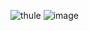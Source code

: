 
![thule](https://github.com/user-attachments/assets/92871cf2-75e2-44bb-8bad-e33030662185)
![image](https://github.com/user-attachments/assets/b50ef99b-71ec-4779-ac1e-961c000d594d)
